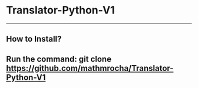 # Translator-Python-V1
---------------------------------------------------
How to Install?
---------------------------------------------------
Run the command: git clone https://github.com/mathmrocha/Translator-Python-V1
---------------------------------------------------
